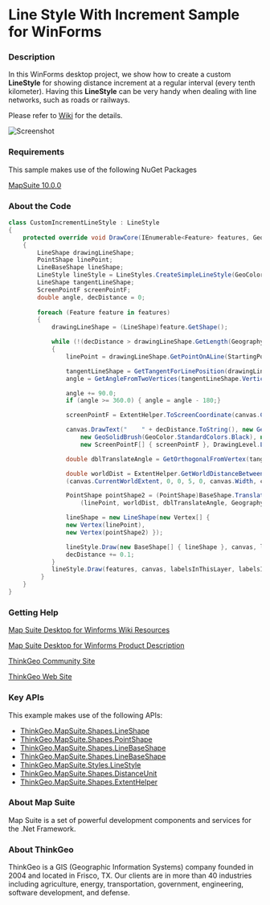 # Line Style With Increment Sample for WinForms

### Description
In this WinForms desktop project, we show how to create a custom **LineStyle** for showing distance increment at a regular interval (every tenth kilometer). Having this **LineStyle** can be very handy when dealing with line networks, such as roads or railways.

Please refer to [Wiki](http://wiki.thinkgeo.com/wiki/map_suite_desktop_for_winforms) for the details.

![Screenshot](https://github.com/ThinkGeo/LineStyleWithIncrementSample-ForWinForms/blob/master/ScreenShot.png)

### Requirements
This sample makes use of the following NuGet Packages

[MapSuite 10.0.0](https://www.nuget.org/packages?q=ThinkGeo)

### About the Code
```csharp
class CustomIncrementLineStyle : LineStyle
{
    protected override void DrawCore(IEnumerable<Feature> features, GeoCanvas canvas, System.Collections.ObjectModel.Collection<SimpleCandidate> labelsInThisLayer, System.Collections.ObjectModel.Collection<SimpleCandidate> labelsInAllLayers)
    {
        LineShape drawingLineShape; 
        PointShape linePoint;
        LineBaseShape lineShape; 
        LineStyle lineStyle = LineStyles.CreateSimpleLineStyle(GeoColor.SimpleColors.Black, 1f, false);
        LineShape tangentLineShape; 
        ScreenPointF screenPointF; 
        double angle, decDistance = 0; 
        
        foreach (Feature feature in features)
        {
            drawingLineShape = (LineShape)feature.GetShape();

            while (!(decDistance > drawingLineShape.GetLength(GeographyUnit.Meter, DistanceUnit.Kilometer)))
            {
                linePoint = drawingLineShape.GetPointOnALine(StartingPoint.FirstPoint, decDistance, GeographyUnit.Meter, DistanceUnit.Kilometer);

                tangentLineShape = GetTangentForLinePosition(drawingLineShape, decDistance);
                angle = GetAngleFromTwoVertices(tangentLineShape.Vertices[0], tangentLineShape.Vertices[1]);

                angle += 90.0;
                if (angle >= 360.0) { angle = angle - 180;}

                screenPointF = ExtentHelper.ToScreenCoordinate(canvas.CurrentWorldExtent, linePoint, (float)canvas.Width, (float)canvas.Height);  

                canvas.DrawText("    " + decDistance.ToString(), new GeoFont("Arial", 12, DrawingFontStyles.Bold),
                    new GeoSolidBrush(GeoColor.StandardColors.Black), new GeoPen(GeoColor.StandardColors.White),
                    new ScreenPointF[] { screenPointF }, DrawingLevel.LabelLevel, 0f, 0f, Convert.ToSingle(angle));

                double dblTranslateAngle = GetOrthogonalFromVertex(tangentLineShape.Vertices[0], tangentLineShape.Vertices[1], Side.Right);

                double worldDist = ExtentHelper.GetWorldDistanceBetweenTwoScreenPoints
                (canvas.CurrentWorldExtent, 0, 0, 5, 0, canvas.Width, canvas.Height, GeographyUnit.Meter, DistanceUnit.Meter);

                PointShape pointShape2 = (PointShape)BaseShape.TranslateByDegree
                    (linePoint, worldDist, dblTranslateAngle, GeographyUnit.Meter, DistanceUnit.Meter);

                lineShape = new LineShape(new Vertex[] {
	            new Vertex(linePoint),
	            new Vertex(pointShape2) });

                lineStyle.Draw(new BaseShape[] { lineShape }, canvas, labelsInThisLayer, labelsInAllLayers);
                decDistance += 0.1;
            }
            lineStyle.Draw(features, canvas, labelsInThisLayer, labelsInAllLayers);
         }
    }
}
```
### Getting Help

[Map Suite Desktop for Winforms Wiki Resources](http://wiki.thinkgeo.com/wiki/map_suite_desktop_for_winforms)

[Map Suite Desktop for Winforms Product Description](https://thinkgeo.com/ui-controls#desktop-platforms)

[ThinkGeo Community Site](http://community.thinkgeo.com/)

[ThinkGeo Web Site](http://www.thinkgeo.com)

### Key APIs
This example makes use of the following APIs:

- [ThinkGeo.MapSuite.Shapes.LineShape](http://wiki.thinkgeo.com/wiki/api/thinkgeo.mapsuite.shapes.lineshape)
- [ThinkGeo.MapSuite.Shapes.PointShape](http://wiki.thinkgeo.com/wiki/api/thinkgeo.mapsuite.shapes.pointshape)
- [ThinkGeo.MapSuite.Shapes.LineBaseShape](http://wiki.thinkgeo.com/wiki/api/thinkgeo.mapsuite.shapes.linebaseshape)
- [ThinkGeo.MapSuite.Shapes.LineBaseShape](http://wiki.thinkgeo.com/wiki/api/thinkgeo.mapsuite.shapes.linebaseshape)
- [ThinkGeo.MapSuite.Styles.LineStyle](http://wiki.thinkgeo.com/wiki/api/thinkgeo.mapsuite.styles.linestyle)
- [ThinkGeo.MapSuite.Shapes.DistanceUnit](http://wiki.thinkgeo.com/wiki/api/thinkgeo.mapsuite.shapes.distanceunit)
- [ThinkGeo.MapSuite.Shapes.ExtentHelper](http://wiki.thinkgeo.com/wiki/api/thinkgeo.mapsuite.shapes.extenthelper)

### About Map Suite
Map Suite is a set of powerful development components and services for the .Net Framework.

### About ThinkGeo
ThinkGeo is a GIS (Geographic Information Systems) company founded in 2004 and located in Frisco, TX. Our clients are in more than 40 industries including agriculture, energy, transportation, government, engineering, software development, and defense.
